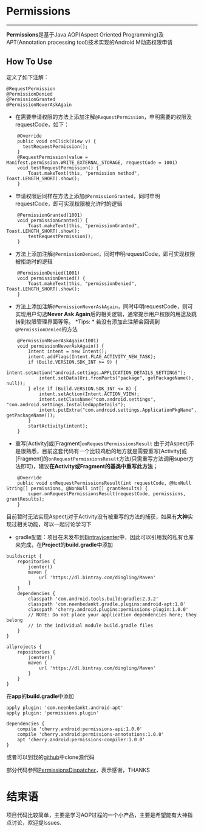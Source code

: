 # Permissions
-----------
**Permissions**是基于Java AOP(Aspect Oriented Programming)及APT(Annotation processing tool)技术实现的Android M动态权限申请
## How To Use
定义了如下注解：
```
@RequestPermission
@PermissionDenied
@PermissionGranted
@PermissionNeverAskAgain
```
- 在需要申请权限的方法上添加注解`@RequestPermission`，申明需要的权限及requestCode，如下：
```
    @Override
    public void onClick(View v) {
      testRequestPermission();
    }
    @RequestPermission(value = Manifest.permission.WRITE_EXTERNAL_STORAGE, requestCode = 1001)
    void testRequestPermission() {
        Toast.makeText(this, "permission method", Toast.LENGTH_SHORT).show();
    }
```
- 申请权限后同样在方法上添加`@PermissionGranted`，同时申明requestCode，即可实现权限被允许时的逻辑
```
    @PermissionGranted(1001)
    void permissionGranted() {
        Toast.makeText(this, "permissionGranted", Toast.LENGTH_SHORT).show();
        testRequestPermission();
    }
```
- 方法上添加注解`@PermissionDenied`，同时申明requestCode，即可实现权限被拒绝时的逻辑
```
    @PermissionDenied(1001)
    void permissionDenied() {
        Toast.makeText(this, "permissionDenied", Toast.LENGTH_SHORT).show();
    }
```
- 方法上添加注解`@PermissionNeverAskAgain`，同时申明requestCode，则可实现用户勾选**Never Ask Again**后的相关逻辑，通常提示用户权限的用途及跳转到权限管理界面等等。
*Tips: * 若没有添加此注解会回调到`@PermissionDenied`的方法
```
    @PermissionNeverAskAgain(1001)
    void permissionNeverAskAgain() {
        Intent intent = new Intent();
        intent.addFlags(Intent.FLAG_ACTIVITY_NEW_TASK);
        if (Build.VERSION.SDK_INT >= 9) {
            intent.setAction("android.settings.APPLICATION_DETAILS_SETTINGS");
            intent.setData(Uri.fromParts("package", getPackageName(), null));
        } else if (Build.VERSION.SDK_INT <= 8) {
            intent.setAction(Intent.ACTION_VIEW);
            intent.setClassName("com.android.settings", "com.android.settings.InstalledAppDetails");
            intent.putExtra("com.android.settings.ApplicationPkgName", getPackageName());
        }
        startActivity(intent);
    }
```
- 重写[Activity]或[Fragment]`onRequestPermissionsResult`
由于对Aspectj不是很熟悉，目前这套代码有一个比较鸡肋的地方就是需要重写[Activity]或[Fragment]的`onRequestPermissionsResult`方法(只需重写方法调用super方法即可)，建议**在Activity或Fragment的基类中重写此方法**；
```
    @Override
    public void onRequestPermissionsResult(int requestCode, @NonNull String[] permissions, @NonNull int[] grantResults) {
        super.onRequestPermissionsResult(requestCode, permissions, grantResults);
    }
```
目前暂时无法实现Aspectj对于Activity没有被重写的方法的捕获，如果有**大神**实现过相关功能，可以一起讨论学习下
- gradle配置：项目在未发布到[Bintrayjcenter](https://bintray.com/bintray/jcenter)中，因此可以引用我的私有仓库来完成，在**Project**的**build.gradle**中添加
```
buildscript {
    repositories {
        jcenter()
        maven {
            url 'https://dl.bintray.com/dingling/Maven'
        }
    }
    dependencies {
        classpath 'com.android.tools.build:gradle:2.3.2'
        classpath 'com.neenbedankt.gradle.plugins:android-apt:1.8'
        classpath 'cherry.android.plugins:permissions-plugin:1.0.0'
        // NOTE: Do not place your application dependencies here; they belong
        // in the individual module build.gradle files
    }
}

allprojects {
    repositories {
        jcenter()
        maven {
            url 'https://dl.bintray.com/dingling/Maven'
        }
    }
}
```
在**app**的**build.gradle**中添加
```
apply plugin: 'com.neenbedankt.android-apt'
apply plugin: 'permissions.plugin'

dependencies {
    compile 'cherry.android:permissions-api:1.0.0'
    compile 'cherry.android:permissions-annotations:1.0.0'
    apt 'cherry.android:permissions-compiler:1.0.0'
}
```
或者可以到我的[github](https://github.com/CherryLius/Permissions)中clone源代码

部分代码参照[PermissionsDispatcher](https://github.com/hotchemi/PermissionsDispatcher)，表示感谢，THANKS

# 结束语
项目代码比较简单，主要是学习AOP过程的一个小产品，主要是希望能有大神指点讨论，欢迎提Issues.